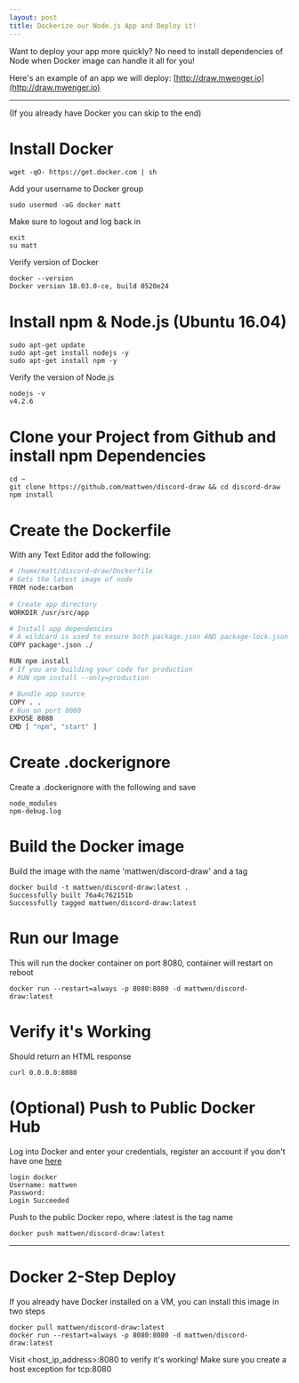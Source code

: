 ```yaml
---
layout: post
title: Dockerize our Node.js App and Deploy it!
---
```


Want to deploy your app more quickly? No need to install dependencies of Node when Docker image can handle it all for you!

Here's an example of an app we will deploy: [http://draw.mwenger.io](http://draw.mwenger.io)
<br>
<hr>
(If you already have Docker you can skip to the end)

# Install Docker

    wget -qO- https://get.docker.com | sh
    
Add your username to Docker group
    
    sudo usermod -aG docker matt
    
Make sure to logout and log back in

    exit
    su matt
    
Verify version of Docker

    docker --version
    Docker version 18.03.0-ce, build 0520e24
    
# Install npm & Node.js (Ubuntu 16.04)

    sudo apt-get update
    sudo apt-get install nodejs -y
    sudo apt-get install npm -y

Verify the version of Node.js 

    nodejs -v
    v4.2.6

# Clone your Project from Github and install npm Dependencies
    
    cd ~
    git clone https://github.com/mattwen/discord-draw && cd discord-draw
    npm install
    
# Create the Dockerfile

With any Text Editor add the following:
```sh
# /home/matt/discord-draw/Dockerfile
# Gets the latest image of node
FROM node:carbon
    
# Create app directory
WORKDIR /usr/src/app

# Install app dependencies
# A wildcard is used to ensure both package.json AND package-lock.json are copied
COPY package*.json ./

RUN npm install
# If you are building your code for production
# RUN npm install --only=production

# Bundle app source
COPY . .
# Run on port 8080
EXPOSE 8080
CMD [ "npm", "start" ]
```
# Create .dockerignore

Create a .dockerignore with the following and save
   
    node_modules
    npm-debug.log

# Build the Docker image

Build the image with the name 'mattwen/discord-draw' and a tag

    docker build -t mattwen/discord-draw:latest .
    Successfully built 76a4c762151b
    Successfully tagged mattwen/discord-draw:latest
    
# Run our Image
    
This will run the docker container on port 8080, container will restart on reboot

    docker run --restart=always -p 8080:8080 -d mattwen/discord-draw:latest
    
# Verify it's Working

Should return an HTML response

    curl 0.0.0.0:8080
    
# (Optional) Push to Public Docker Hub

Log into Docker and enter your credentials, register an account if you don't have one [here](https://hub.docker.com/) 

    login docker
    Username: mattwen
    Password: 
    Login Succeeded
    
Push to the public Docker repo, where :latest is the tag name

    docker push mattwen/discord-draw:latest
    
<hr>

# Docker 2-Step Deploy

If you already have Docker installed on a VM, you can install this image in two steps

    docker pull mattwen/discord-draw:latest
    docker run --restart=always -p 8080:8080 -d mattwen/discord-draw:latest
    
Visit \<host_ip_address\>:8080 to verify it's working! Make sure you create a host exception for tcp:8080
